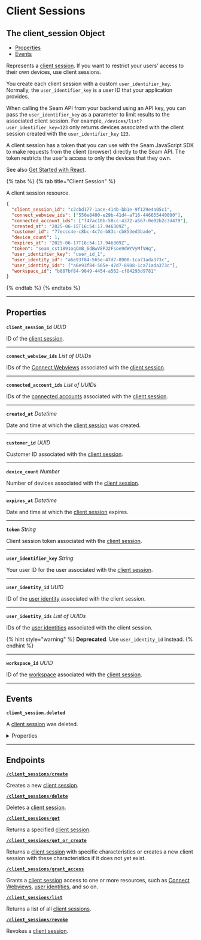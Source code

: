 # Client Sessions

## The client_session Object

- [Properties](./#properties)
- [Events](./#events)



Represents a [client session](../../core-concepts/authentication/client-session-tokens/README.md). If you want to restrict your users' access to their own devices, use client sessions.

You create each client session with a custom `user_identifier_key`. Normally, the `user_identifier_key` is a user ID that your application provides.

When calling the Seam API from your backend using an API key, you can pass the `user_identifier_key` as a parameter to limit results to the associated client session. For example, `/devices/list?user_identifier_key=123` only returns devices associated with the client session created with the `user_identifier_key` `123`.

A client session has a token that you can use with the Seam JavaScript SDK to make requests from the client (browser) directly to the Seam API. The token restricts the user's access to only the devices that they own.

See also [Get Started with React](https://docs.seam.co/latest/ui-components/overview/getting-started-with-seam-components/get-started-with-react-components-and-client-session-tokens).

{% tabs %}
{% tab title="Client Session" %}

A client session resource.

```json
{
  "client_session_id": "c2cbd177-1ace-414b-bb1e-9f129e4a05c1",
  "connect_webview_ids": ["550e8400-e29b-41d4-a716-446655440000"],
  "connected_account_ids": ["f47ac10b-58cc-4372-a567-0e02b2c3d479"],
  "created_at": "2025-06-15T16:54:17.946309Z",
  "customer_id": "77eccc4e-c8bc-4c7d-b83c-cb853ed3bade",
  "device_count": 1,
  "expires_at": "2025-06-17T16:54:17.946309Z",
  "token": "seam_cst1891oqCmB_6dBwV8PJ2Fsoe9dWYVyMfVHq",
  "user_identifier_key": "user_id_1",
  "user_identity_id": "a6e93f84-565e-47d7-8908-1ca71ada373c",
  "user_identity_ids": ["a6e93f84-565e-47d7-8908-1ca71ada373c"],
  "workspace_id": "b887bf84-9849-4454-a562-cf84293d9781"
}
```
{% endtab %}
{% endtabs %}

---
## Properties

**`client_session_id`** *UUID*

ID of the [client session](../../core-concepts/authentication/client-session-tokens/README.md).




---

**`connect_webview_ids`** *List* *of UUIDs*

IDs of the [Connect Webviews](../../core-concepts/connect-webviews/README.md) associated with the [client session](../../core-concepts/authentication/client-session-tokens/README.md).




---

**`connected_account_ids`** *List* *of UUIDs*

IDs of the [connected accounts](../../core-concepts/connected-accounts/README.md) associated with the [client session](../../core-concepts/authentication/client-session-tokens/README.md).




---

**`created_at`** *Datetime*

Date and time at which the [client session](../../core-concepts/authentication/client-session-tokens/README.md) was created.




---

**`customer_id`** *UUID*

Customer ID associated with the [client session](../../core-concepts/authentication/client-session-tokens/README.md).




---

**`device_count`** *Number*

Number of devices associated with the [client session](../../core-concepts/authentication/client-session-tokens/README.md).




---

**`expires_at`** *Datetime*

Date and time at which the [client session](../../core-concepts/authentication/client-session-tokens/README.md) expires.




---

**`token`** *String*

Client session token associated with the [client session](../../core-concepts/authentication/client-session-tokens/README.md).




---

**`user_identifier_key`** *String*

Your user ID for the user associated with the [client session](../../core-concepts/authentication/client-session-tokens/README.md).




---

**`user_identity_id`** *UUID*

ID of the [user identity](../../capability-guides/mobile-access/managing-mobile-app-user-accounts-with-user-identities.md#what-is-a-user-identity) associated with the client session.




---

**`user_identity_ids`** *List* *of UUIDs*

IDs of the [user identities](../../capability-guides/mobile-access/managing-mobile-app-user-accounts-with-user-identities.md#what-is-a-user-identity) associated with the client session.

{% hint style="warning" %}
**Deprecated**. Use `user_identity_id` instead.
{% endhint %}



---

**`workspace_id`** *UUID*

ID of the [workspace](../../core-concepts/workspaces/README.md) associated with the [client session](../../core-concepts/authentication/client-session-tokens/README.md).




---


## Events

**`client_session.deleted`**

A [client session](../../core-concepts/authentication/client-session-tokens/README.md) was deleted.

<details>

<summary>Properties</summary>

<strong><code>client_session_id</code></strong> <i>UUID</i>

  ID of the affected client session.

<strong><code>created_at</code></strong> <i>Datetime</i>

  Date and time at which the event was created.

<strong><code>event_id</code></strong> <i>UUID</i>

  ID of the event.

<strong><code>event_type</code></strong> <i>Enum</i>

  Value: `client_session.deleted`

<strong><code>occurred_at</code></strong> <i>Datetime</i>

  Date and time at which the event occurred.

<strong><code>workspace_id</code></strong> <i>UUID</i>

  ID of the [workspace](../../core-concepts/workspaces/README.md) associated with the event.
</details>

---

## Endpoints


[**`/client_sessions/create`**](./create.md)

Creates a new [client session](../../core-concepts/authentication/client-session-tokens/README.md).


[**`/client_sessions/delete`**](./delete.md)

Deletes a [client session](../../core-concepts/authentication/client-session-tokens/README.md).


[**`/client_sessions/get`**](./get.md)

Returns a specified [client session](../../core-concepts/authentication/client-session-tokens/README.md).


[**`/client_sessions/get_or_create`**](./get_or_create.md)

Returns a [client session](../../core-concepts/authentication/client-session-tokens/README.md) with specific characteristics or creates a new client session with these characteristics if it does not yet exist.


[**`/client_sessions/grant_access`**](./grant_access.md)

Grants a [client session](../../core-concepts/authentication/client-session-tokens/README.md) access to one or more resources, such as [Connect Webviews](../../core-concepts/connect-webviews/README.md), [user identities](../../capability-guides/mobile-access/managing-mobile-app-user-accounts-with-user-identities.md#what-is-a-user-identity), and so on.


[**`/client_sessions/list`**](./list.md)

Returns a list of all [client sessions](../../core-concepts/authentication/client-session-tokens/README.md).


[**`/client_sessions/revoke`**](./revoke.md)

Revokes a [client session](../../core-concepts/authentication/client-session-tokens/README.md).


